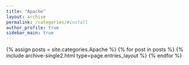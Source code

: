 ```yaml
---
title: "Apache"
layout: archive
permalink: /categories/#install
author_profile: true
sidebar_main: true
---
```



{% assign posts = site.categories.Apache %}
{% for post in posts %} {% include archive-single2.html type=page.entries_layout %} {% endfor %}